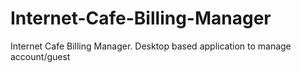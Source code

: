 # Internet-Cafe-Billing-Manager
Internet Cafe Billing Manager. Desktop based application to manage account/guest
